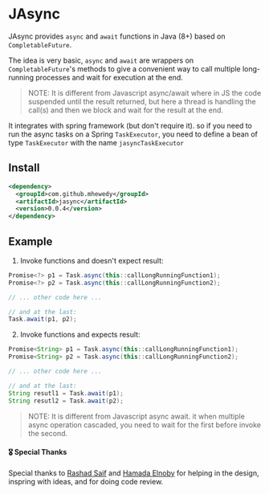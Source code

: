 # JAsync

JAsync provides `async` and `await` functions in Java (8+) based on `CompletableFuture`.

The idea is very basic, `async` and `await` are wrappers on `CompletableFuture`'s methods to give a convenient way to
call multiple long-running processes and wait for execution at the end.

>NOTE: It is different from Javascript async/await where in JS the code suspended until the result returned, but here a thread is handling the call(s) and then we block and wait for the result at the end.

It integrates with spring framework (but don't require it). so if you need to run the async tasks on a
Spring `TaskExecutor`, you need to define a bean of type `TaskExecutor` with the name `jasyncTaskExecutor`

## Install
```xml
<dependency>
  <groupId>com.github.mhewedy</groupId>
  <artifactId>jasync</artifactId>
  <version>0.0.4</version>
</dependency>
```

## Example

1. Invoke functions and doesn't expect result:

```java
Promise<?> p1 = Task.async(this::callLongRunningFunction1);
Promise<?> p2 = Task.async(this::callLongRunningFunction2);

// ... other code here ...

// and at the last:
Task.await(p1, p2);
```

2. Invoke functions and expects result:

```java
Promise<String> p1 = Task.async(this::callLongRunningFunction1);
Promise<String> p2 = Task.async(this::callLongRunningFunction2);

// ... other code here ...

// and at the last:
String resutl1 = Task.await(p1);
String resutl2 = Task.await(p2);
```

> NOTE: It is different from Javascript async await. it when multiple async operation cascaded, you need to wait for the first before invoke the second.


#### 🎖 Special Thanks

Special thanks to [Rashad Saif](https://github.com/rashadsaif) and [Hamada Elnoby](https://github.com/hamadaelnopy) for helping in the design, inspring with ideas, and for doing code review.  
